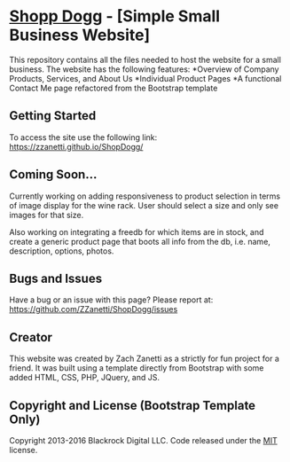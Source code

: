 # [Shopp Dogg](https://zzanetti.github.io/ShopDogg/) - [Simple Small Business Website]

This repository contains all the files needed to host the website for a small business. 
The website has the following features:
*Overview of Company Products, Services, and About Us
*Individual Product Pages
*A functional Contact Me page refactored from the Bootstrap template

## Getting Started

To access the site use the following link: https://zzanetti.github.io/ShopDogg/

## Coming Soon...

Currently working on adding responsiveness to product selection in terms of image display for the wine rack. User should select a size and only see images for that size.

Also working on integrating a freedb for which items are in stock, and create a generic product page that boots all info from the db, i.e. name, description, options, photos. 

## Bugs and Issues

Have a bug or an issue with this page? Please report at: https://github.com/ZZanetti/ShopDogg/issues

## Creator

This website was created by Zach Zanetti as a strictly for fun project for a friend. It was built using a template directly from Bootstrap with some added HTML, CSS, PHP, JQuery, and JS. 

## Copyright and License (Bootstrap Template Only)

Copyright 2013-2016 Blackrock Digital LLC. Code released under the [MIT](https://github.com/BlackrockDigital/startbootstrap-modern-business/blob/gh-pages/LICENSE) license.